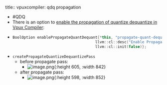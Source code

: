 title:: vpuxcompiler: qdq propagation
- #QDQ
- There is an option to [enable the propagation of quantize dequantize in Vpux Compiler](https://github.com/intel-innersource/applications.ai.vpu-accelerators.vpux-plugin/blob/releases/2022/1/src/vpux_compiler/include/vpux/compiler/pipelines.hpp#L206):
- ```c++
  BoolOption enablePropagateQuantDequant{*this, "propagate-quant-dequant",
                                       llvm::cl::desc("Enable Propagate Quantize Dequantize pass"),
                                       llvm::cl::init(false)};
  ```
- `createPropagateQuantizeDequantizePass`
	- before propagate pass:
		- ![image.png](../assets/image_1647332679894_0.png){:height 605, :width 842}
	- after propagate pass:
		- ![image.png](../assets/image_1647332598841_0.png){:height 598, :width 852}